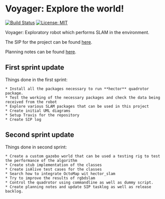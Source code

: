 # Voyager: Explore the world!
[![Build Status](https://travis-ci.org/nr-parikh/voyager.svg?branch=master)](https://travis-ci.org/nr-parikh/voyager)
[![License: MIT](https://img.shields.io/badge/License-MIT-yellow.svg)](https://github.com/nr-parikh/voyager/blob/master/LICENSE)

Voyager: Exploratory robot which performs SLAM in the environment.

The SIP for the project can be found [here](https://docs.google.com/spreadsheets/d/11tZz-o4cJSky1bMGR0uIQGLcoGgMJUM74vtqE4XKSQ8/edit?usp=sharing).

Planning notes can be found [here](https://docs.google.com/document/d/1XSsnkajWHP6XwBxO1Zjkb_wmKyFWa5k23H9Gzb1IpiQ/edit?usp=sharing).

## First sprint update
Things done in the first sprint:

	* Install all the packages necessary to run **hector** quadrotor package.
	* Test the working of the necessary packages and check the data being received from the robot
	* Explore various SLAM packages that can be used in this project
	* Create initial UML diagrams
	* Setup Travis for the repository
	* Create SIP log

## Second sprint update 
Things done in second sprint:

	* Create a custom gazebo world that can be used a testing rig to test the performance of the algorithm 
	* Create stub implementation of the classes 
	* Create isAlive test cases for the classes 
	* Search how to integrate OctoMap wit hector_slam 
	* Try to improve the results of rgbdslam 
	* Control the quadrotor using commandline as well as dummy script.
	* Create planning notes and update SIP tasklog as well as release backlog. 